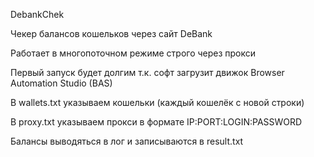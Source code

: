 DebankChek

Чекер балансов кошельков через сайт DeBank

Работает в многопоточном режиме строго через прокси

Первый запуск будет долгим т.к. софт загрузит движок Browser Automation Studio (BAS)

В wallets.txt указываем кошельки (каждый кошелёк с новой строки)

В proxy.txt указываем прокси в формате IP:PORT:LOGIN:PASSWORD

Балансы выводяться в лог и записываются в result.txt
